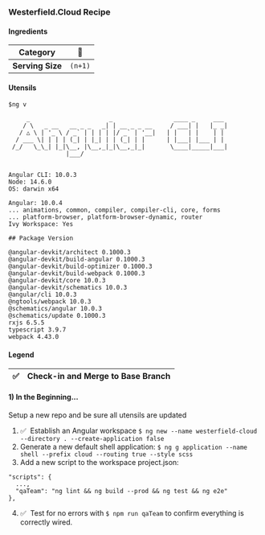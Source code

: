 ### Westerfield.Cloud Recipe

#### Ingredients

| Category          | :ramen: |
| ----------------- | ------- |
| **Serving Size** | `(n+1)` |

#### Utensils

```shell
$ng v

     _                      _                 ____ _     ___
    / \   _ __   __ _ _   _| | __ _ _ __     / ___| |   |_ _|
   / △ \ | '_ \ / _` | | | | |/ _` | '__|   | |   | |    | |
  / ___ \| | | | (_| | |_| | | (_| | |      | |___| |___ | |
 /_/   \_\_| |_|\__, |\__,_|_|\__,_|_|       \____|_____|___|
                |___/


Angular CLI: 10.0.3
Node: 14.6.0
OS: darwin x64

Angular: 10.0.4
... animations, common, compiler, compiler-cli, core, forms
... platform-browser, platform-browser-dynamic, router
Ivy Workspace: Yes

## Package Version

@angular-devkit/architect 0.1000.3
@angular-devkit/build-angular 0.1000.3
@angular-devkit/build-optimizer 0.1000.3
@angular-devkit/build-webpack 0.1000.3
@angular-devkit/core 10.0.3
@angular-devkit/schematics 10.0.3
@angular/cli 10.0.3
@ngtools/webpack 10.0.3
@schematics/angular 10.0.3
@schematics/update 0.1000.3
rxjs 6.5.5
typescript 3.9.7
webpack 4.43.0
```
#### Legend

| :white_check_mark: | Check-in and Merge to Base Branch
| ----------------- | ------- |


#### 1) In the Beginning...

<optional> Setup a new repo and be sure all utensils are updated
1. :white_check_mark:&nbsp;&nbsp;Establish an Angular workspace `$ ng new --name westerfield-cloud --directory . --create-application false`
2. Generate a new default shell application: `$ ng g application --name shell --prefix cloud --routing true --style scss`
3. Add a new script to the workspace project.json:
  ```
  "scripts": {
    ...,
    "qaTeam": "ng lint && ng build --prod && ng test && ng e2e"
  },
  ```
4. :white_check_mark:&nbsp;&nbsp;Test for no errors with `$ npm run qaTeam` to confirm everything is correctly wired.
